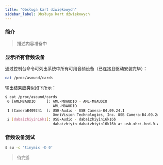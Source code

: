 ```yaml
---
title: "Obsługa kart dźwiękowych"
sidebar_label: Obsługa kart dźwiękowych
---
```


### 简介

> 描述内容准备中

### 显示所有音频设备

通过控制台命令可列出系统中所有可用音频设备（已连接且驱动安装完毕）：

```bash
cat /proc/asound/cards
```

输出结果应类似如下所示：

```bash
$ cat /proc/asound/cards
 0 [AMLM8AUDIO     ]: AML-M8AUDIO - AML-M8AUDIO
                      AML-M8AUDIO
 1 [CameraB409241  ]: USB-Audio - USB Camera-B4.09.24.1
                      OmniVision Technologies, Inc. USB Camera-B4.09.24.1 at usb-xhci-hcd.0.auto-2, h
 2 [dabaizhiyin16k1]: USB-Audio - dabaizhiyin16k16b
                      dabaizhiyin dabaizhiyin16k16b at usb-xhci-hcd.0.auto-1.3, full speed
```

### 音频设备测试

```bash
$ su -c 'tinymix -D 0'
```

> 待完善